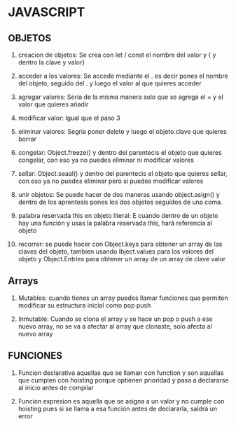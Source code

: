 # JAVASCRIPT

## OBJETOS

1. creacion de objetos: Se crea con let / const el nombre del valor y { y dentro la clave y valor}

2. acceder a los valores: Se accede mediante el . es decir pones el nombre del objeto, seguido del . y luego el valor al que quieres acceder

3. agregar valores: Sería de la misma manera solo que se agrega el = y el valor que quieres añadir

4. modificar valor:  Igual que el paso 3

5. eliminar valores: Segria poner delete y luego el objeto.clave que quieres borrar

6. congelar: Object.freeze() y dentro del parentecis el objeto que quieres congelar, con eso ya no puedes eliminar ni modificar valores

7. sellar: Object.seaal() y dentro del parentecis el objeto que quieres sellar, con eso ya no puedes eliminar pero si puedes modificar valores

8. unir objetos: Se puede hacer de dos maneras
usando object.asign() y dentro de los aprentesis pones los dos objetos seguidos de una coma.

9. palabra reservada this en objeto literal: E cuando dentro de un objeto hay una función y usas la palabra reservada this, hará referencia al objeto

10. recorrer: se puede hacer  con Object.keys para obtener un array de las claves del objeto, tambien usando Ibject.values para los valores del objeto y Object.Entries para obtener un array de un array de clave valor

## Arrays
1. Mutables: cuando tienes un array puedes llamar funciones que permiten modificar su estructura inicial como pop push 

2. Inmutable: Cuando se clona el array y se hace un pop o push a ese nuevo array, no se va a afectar al array que clonaste, solo afecta al nuevo array

## FUNCIONES

1. Funcion declarativa aquellas que se llaman con function y son aquellas que cumplen con hoisting porque optienen prioridad y pasa a declararse al inicio antes de compilar

2. Funcion expresion es aquella que se asigna a un valor y no cumple con hoisting pues si se llama a esa función antes de declararla, saldrá un error
